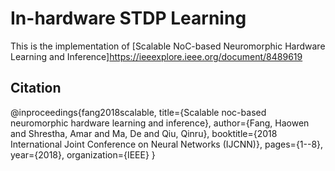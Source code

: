 # In-hardware STDP Learning

This is the implementation of [Scalable NoC-based Neuromorphic Hardware Learning and Inference]https://ieeexplore.ieee.org/document/8489619


## Citation
@inproceedings{fang2018scalable,
  title={Scalable noc-based neuromorphic hardware learning and inference},
  author={Fang, Haowen and Shrestha, Amar and Ma, De and Qiu, Qinru},
  booktitle={2018 International Joint Conference on Neural Networks (IJCNN)},
  pages={1--8},
  year={2018},
  organization={IEEE}
}
